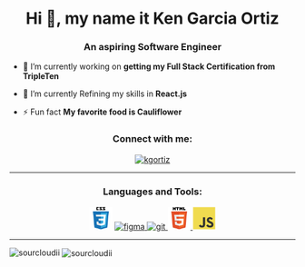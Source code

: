 <!--
**Sourcloudii/Sourcloudii** is a ✨ _special_ ✨ repository because its `README.md` (this file) appears on your GitHub profile.

Here are some ideas to get you started:

- 🔭 I’m currently working on ...
- 🌱 I’m currently learning ...
- 👯 I’m looking to collaborate on ...
- 🤔 I’m looking to become a 
- 💬 Ask me about ...
- 📫 How to reach me: ...
- 😄 Pronouns: ...
- ⚡ Fun fact: ...
-->
<h1 align="center">Hi 👋, my name it Ken Garcia Ortiz</h1>
<h3 align="center">An aspiring Software Engineer</h3>


- 🔭 I’m currently working on **getting my Full Stack Certification from TripleTen**

- 🌱 I’m currently Refining my skills in **React.js**

- ⚡ Fun fact **My favorite food is Cauliflower**



<h3 align="center">Connect with me:</h3>
<p align="center">
<a href="https://linkedin.com/in/kgortiz" target="blank"><img align="center" src="https://raw.githubusercontent.com/rahuldkjain/github-profile-readme-generator/master/src/images/icons/Social/linked-in-alt.svg" alt="kgortiz" height="30" width="40" /></a>
</p>
<!-- Add insta, facebook & twitter -->

***

<h3 align="center">Languages and Tools:</h3>
<p align="center"> 
  <a href="https://www.w3schools.com/css/" target="_blank" rel="noreferrer"> <img src="https://raw.githubusercontent.com/devicons/devicon/master/icons/css3/css3-original-wordmark.svg" alt="css3" width="40" height="40"/></a> 
  <a href="https://www.figma.com/" target="_blank" rel="noreferrer"> <img src="https://www.vectorlogo.zone/logos/figma/figma-icon.svg" alt="figma" width="40" height="40"/> </a> 
  <a href="https://git-scm.com/" target="_blank" rel="noreferrer"> <img src="https://www.vectorlogo.zone/logos/git-scm/git-scm-icon.svg" alt="git" width="40" height="40"/> </a> 
  <a href="https://www.w3.org/html/" target="_blank" rel="noreferrer"> <img src="https://raw.githubusercontent.com/devicons/devicon/master/icons/html5/html5-original-wordmark.svg" alt="html5" width="40" height="40"/> </a> 
  <a href="https://developer.mozilla.org/en-US/docs/Web/JavaScript" target="_blank" rel="noreferrer"> <img src="https://raw.githubusercontent.com/devicons/devicon/master/icons/javascript/javascript-original.svg" alt="javascript" width="40" height="40"/> </a> 
</p>

***

<p><img align="left" src="https://github-readme-stats.vercel.app/api/top-langs?username=sourcloudii&show_icons=true&theme=onedark&text_color=a52878&bg_color=1e1450&locale=en&layout=compact" alt="sourcloudii" /></p>

<p>&nbsp;<img align="center" src="https://github-readme-stats.vercel.app/api?username=sourcloudii&show_icons=true&theme=onedark&text_color=a52878&bg_color=1e1450&locale=en" alt="sourcloudii" /></p>
